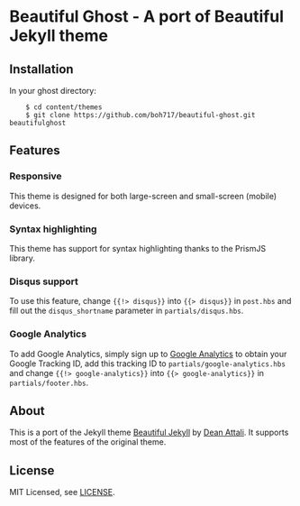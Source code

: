 # Beautiful Ghost - A port of Beautiful Jekyll theme

## Installation

In your ghost directory:

```
    $ cd content/themes
    $ git clone https://github.com/boh717/beautiful-ghost.git beautifulghost
 ```

## Features

### Responsive

This theme is designed for both large-screen and small-screen (mobile) devices.

### Syntax highlighting

This theme has support for syntax highlighting thanks to the PrismJS library.


### Disqus support

To use this feature, change `{{!> disqus}}` into `{{> disqus}}` in `post.hbs` and fill out the `disqus_shortname` parameter in `partials/disqus.hbs`.

### Google Analytics

To add Google Analytics, simply sign up to [Google Analytics](http://www.google.com/analytics/) to obtain your Google Tracking ID, add this tracking ID to `partials/google-analytics.hbs` and change `{{!> google-analytics}}` into `{{> google-analytics}}` in `partials/footer.hbs`.

## About

This is a port of the Jekyll theme [Beautiful Jekyll](http://deanattali.com/beautiful-jekyll/) by [Dean Attali](http://deanattali.com/aboutme#contact). It supports most of the features of the original theme.

## License

MIT Licensed, see [LICENSE](https://github.com/boh717/beautiful-ghost/blob/master/LICENSE).
